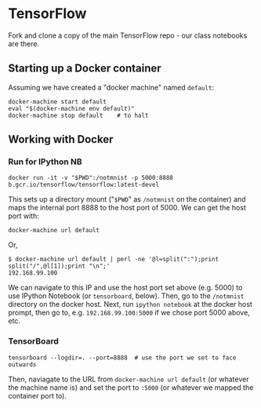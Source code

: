 # TensorFlow

Fork and clone a copy of the main TensorFlow repo - our class notebooks are
there.

## Starting up a Docker container

Assuming we have created a "docker machine" named `default`:

    docker-machine start default
    eval "$(docker-machine env default)"
    docker-machine stop default    # to halt

## Working with Docker

### Run for IPython NB

    docker run -it -v "$PWD":/notmnist -p 5000:8888 b.gcr.io/tensorflow/tensorflow:latest-devel

This sets up a directory mount ("`$PWD`" as `/notmnist` on the container) and maps
the internal port 8888 to the host port of 5000. We can get the host port with:

    docker-machine url default

Or,

    $ docker-machine url default | perl -ne '@l=split(":");print split("/",@l[1]);print "\n";'
    192.168.99.100

We can navigate to this IP and use the host port set above (e.g. 5000) to use
IPython Notebook (or `tensorboard`, below). Then, go to the `/notmnist` directory
on the docker host. Next, run `ipython notebook` at the docker host prompt, then
go to, e.g. `192.168.99.100:5000` if we chose port 5000 above, etc.

### TensorBoard

    tensorboard --logdir=. --port=8888  # use the port we set to face outwards

Then, naviagate to the URL from `docker-machine url default` (or whatever the
machine name is) and set the port to `:5000` (or whatever we mapped the container
port to).
